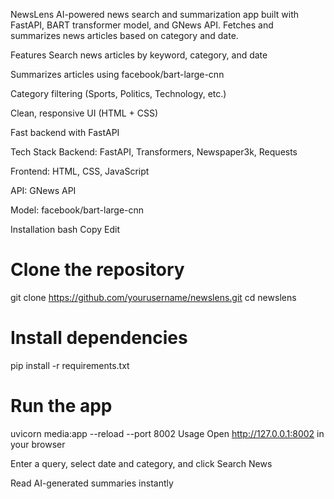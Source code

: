 NewsLens
AI-powered news search and summarization app built with FastAPI, BART transformer model, and GNews API. Fetches and summarizes news articles based on category and date.

Features
Search news articles by keyword, category, and date

Summarizes articles using facebook/bart-large-cnn

Category filtering (Sports, Politics, Technology, etc.)

Clean, responsive UI (HTML + CSS)

Fast backend with FastAPI

Tech Stack
Backend: FastAPI, Transformers, Newspaper3k, Requests

Frontend: HTML, CSS, JavaScript

API: GNews API

Model: facebook/bart-large-cnn

Installation
bash
Copy
Edit
# Clone the repository
git clone https://github.com/yourusername/newslens.git
cd newslens

# Install dependencies
pip install -r requirements.txt

# Run the app
uvicorn media:app --reload --port 8002
Usage
Open http://127.0.0.1:8002 in your browser

Enter a query, select date and category, and click Search News

Read AI-generated summaries instantly

